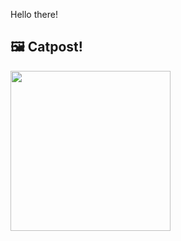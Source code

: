 Hello there!



## 🖼️ Catpost!

<sub>
    <img src="https://cdn2.thecatapi.com/images/5cc.jpg" height="256">
</sub>

